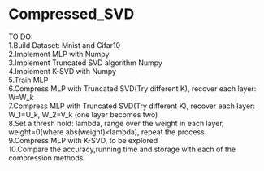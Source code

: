 # Compressed_SVD
TO DO:  
  1.Build Dataset: Mnist and Cifar10  
  2.Implement MLP with Numpy  
  3.Implement Truncated SVD algorithm Numpy  
  4.Implement K-SVD with Numpy  
  5.Train MLP  
  6.Compress MLP with Truncated SVD(Try different K), recover each layer: W=W_k  
  7.Compress MLP with Truncated SVD(Try different K), recover each layer: W_1=U_k, W_2=V_k (one layer becomes two)  
  8.Set a thresh hold: lambda, range over the weight in each layer, weight=0(where abs(weight)<lambda), repeat the process  
  9.Compress MLP with K-SVD, to be explored  
  10.Compare the accuracy,running time and storage with each of the compression methods.  
